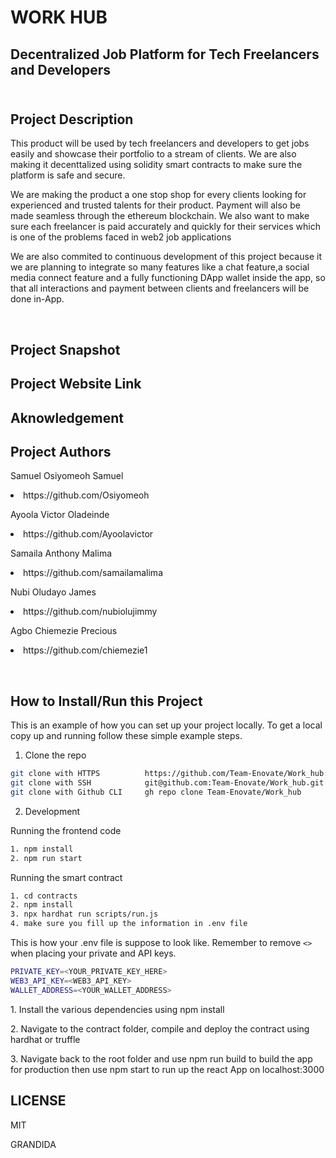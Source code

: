 # WORK HUB <br>
## Decentralized Job Platform for Tech Freelancers and Developers <br> <br>
## Project Description <br>
<p>This product will be used by tech freelancers and developers to get jobs easily and showcase their portfolio to a stream of clients. We are also making it decenttalized using solidity smart contracts to make sure the platform is safe and secure. </p>
<p>We are making the product a one stop shop for every clients looking for experienced and trusted talents for their product. Payment will also be made seamless through the ethereum blockchain. We also want to make sure each freelancer is paid accurately and quickly for their services which is one of the problems faced in web2 job applications </p>
<p>We are also commited to continuous development of this project because it we are planning to integrate so many features like a chat feature,a social media connect feature and a fully functioning DApp wallet inside the app, so that all interactions and payment between clients and freelancers will be done in-App.  </p> <br>

## Project Snapshot <br>




## Project Website Link <br>

## Aknowledgement <br>


## Project Authors <br>
<p>Samuel Osiyomeoh Samuel <li>https://github.com/Osiyomeoh </li>
  </p>
<p>Ayoola Victor Oladeinde <li>https://github.com/Ayoolavictor  </li> </p>
<p>Samaila Anthony Malima <li>https://github.com/samailamalima </li> </p>
<p>Nubi Oludayo James  <li>https://github.com/nubiolujimmy    </li></p>
<p>Agbo Chiemezie Precious <li> https://github.com/chiemezie1  </li>   </p><br>

## How to Install/Run this Project <br>

This is an example of how you can set up your project locally. To get a local copy up and running follow these simple example steps.

1. Clone the repo

```sh
git clone with HTTPS          https://github.com/Team-Enovate/Work_hub.git
git clone with SSH            git@github.com:Team-Enovate/Work_hub.git
git clone with Github CLI     gh repo clone Team-Enovate/Work_hub
```
2. Development

Running the frontend code

```sh
1. npm install
2. npm run start
```

Running the smart contract

```sh
1. cd contracts
2. npm install
3. npx hardhat run scripts/run.js
4. make sure you fill up the information in .env file
```

This is how your .env file is suppose to look like. Remember to remove `<>` when placing your private and API keys.

```sh
PRIVATE_KEY=<YOUR_PRIVATE_KEY_HERE>
WEB3_API_KEY=<WEB3_API_KEY>
WALLET_ADDRESS=<YOUR_WALLET_ADDRESS>
```
<p>1. Install the various dependencies using npm install   </p>
<p>2. Navigate to the contract folder, compile and deploy the contract using hardhat or truffle   </p>
<p>3. Navigate back to the root folder and use npm run build to build the app for production then use npm start to run up the react App on localhost:3000  <p>

## LICENSE <br>
<p>MIT </p>
<p>GRANDIDA</p>


 


